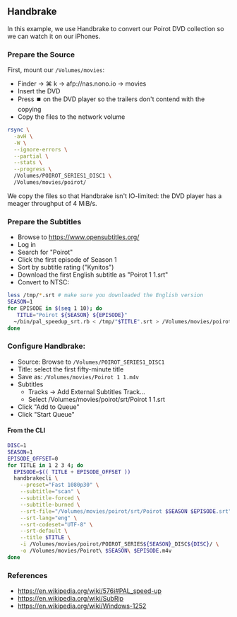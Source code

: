 ## Handbrake

In this example, we use Handbrake to convert our Poirot DVD collection so we
can watch it on our iPhones.

### Prepare the Source

First, mount our `/Volumes/movies`:

- Finder → ⌘ k → afp://nas.nono.io → movies
- Insert the DVD
- Press ⏹️  on the DVD player so the trailers don't contend with the copying
- Copy the files to the network volume

```bash
rsync \
  -avH \
  -W \
  --ignore-errors \
  --partial \
  --stats \
  --progress \
  /Volumes/POIROT_SERIES1_DISC1 \
  /Volumes/movies/poirot/
```

We copy the files so that Handbrake isn't IO-limited: the DVD player has a
meager throughput of 4 MiB/s.

### Prepare the Subtitles

- Browse to <https://www.opensubtitles.org/>
- Log in
- Search for "Poirot"
- Click the first episode of Season 1
- Sort by subtitle rating ("Kynitos")
- Download the first English subtitle as "Poirot 1 1.srt"
- Convert to NTSC:

```bash
less /tmp/*.srt # make sure you downloaded the English version
SEASON=1
for EPISODE in $(seq 1 10); do
   TITLE="Poirot ${SEASON} ${EPISODE}"
  ~/bin/pal_speedup_srt.rb < /tmp/"$TITLE".srt > /Volumes/movies/poirot/srt/"$TITLE".srt
done
```

### Configure Handbrake:

- Source: Browse to `/Volumes/POIROT_SERIES1_DISC1`
- Title: select the first fifty-minute title
- Save as: `/Volumes/movies/Poirot 1 1.m4v`
- Subtitles
  - Tracks → Add External Subtitles Track...
  - Select /Volumes/movies/poirot/srt/Poirot 1 1.srt
- Click "Add to Queue"
- Click "Start Queue"

#### From the CLI

```bash
DISC=1
SEASON=1
EPISODE_OFFSET=0
for TITLE in 1 2 3 4; do
  EPISODE=$(( TITLE + EPISODE_OFFSET ))
  handbrakecli \
    --preset="Fast 1080p30" \
    --subtitle="scan" \
    --subtitle-forced \
    --subtitle-burned \
    --srt-file="/Volumes/movies/poirot/srt/Poirot $SEASON $EPISODE.srt" \
    --srt-lang="eng" \
    --srt-codeset="UTF-8" \
    --srt-default \
    --title $TITLE \
    -i /Volumes/movies/poirot/POIROT_SERIES${SEASON}_DISC${DISC}/ \
    -o /Volumes/movies/Poirot\ $SEASON\ $EPISODE.m4v
done
```

### References

- <https://en.wikipedia.org/wiki/576i#PAL_speed-up>
- <https://en.wikipedia.org/wiki/SubRip>
- <https://en.wikipedia.org/wiki/Windows-1252>
